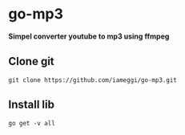 # go-mp3
**Simpel converter youtube to mp3 using ffmpeg**

## Clone git
`git clone https://github.com/iameggi/go-mp3.git`

## Install lib
`go get -v all`




